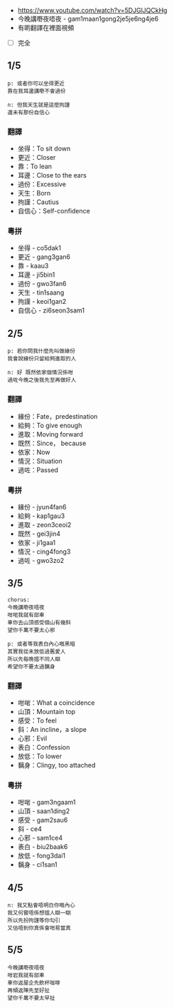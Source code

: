- https://www.youtube.com/watch?v=5DJGlJQCkHg
- 今晚講嘢夜唔夜 - gam1maan1gong2je5je6ng4je6
- 有啲翻譯在裡面視頻
- [ ] 完全

## 1/5

```
p: 或者你可以坐得更近
靠在我耳邊講嘢不會過份

n: 但我天生就是這麼拘謹
還未有那份自信心
```

### 翻譯

- 坐得：To sit down
- 更近：Closer
- 靠：To lean
- 耳邊：Close to the ears
- 過份：Excessive
- 天生：Born
- 拘謹：Cautius
- 自信心：Self-confidence

### 粵拼

- 坐得 - co5dak1
- 更近 - gang3gan6
- 靠 - kaau3
- 耳邊 - ji5bin1
- 過份 - gwo3fan6
- 天生 - tin1saang
- 拘謹 - keoi1gan2
- 自信心 - zi6seon3sam1

## 2/5

```
p: 若你問我什麼先叫做緣份
我會說緣份只留給夠進取的人

n: 好 既然依家個情況係咁
過咗今晚之後我先至再做好人
```

### 翻譯

- 緣份：Fate，predestination
- 給夠：To give enough
- 進取：Moving forward
- 既然：Since， because
- 依家：Now
- 情況：Situation
- 過咗：Passed

### 粵拼

- 緣份 - jyun4fan6
- 給夠 - kap1gau3
- 進取 - zeon3ceoi2
- 既然 - gei3jin4
- 依家 - ji1gaa1
- 情況 - cing4fong3
- 過咗 - gwo3zo2

## 3/5

```
chorus:
今晚講嘢夜唔夜
咁啱我就有部車
車你去山頂感受個山有幾斜
望你千萬不要太心邪

p: 或者等我表白內心嘅黑暗
其實我從未放低過舊愛人
所以先每晚搵不同人瞓
希望你不要太過黐身
```

### 翻譯

- 咁啱：What a coincidence
- 山頂：Mountain top
- 感受：To feel
- 斜：An incline，a slope
- 心邪：Evil
- 表白：Confession
- 放低：To lower
- 黐身：Clingy, too attached

### 粵拼

- 咁啱 - gam3ngaam1
- 山頂 - saan1ding2
- 感受 - gam2sau6
- 斜 - ce4
- 心邪 - sam1ce4
- 表白 - biu2baak6
- 放低 - fong3dai1
- 黐身 - ci1san1

## 4/5

```
n: 我又點會唔明白你嘅內心
我又何嘗唔係想搵人瞓一瞓
所以先扮拘謹等你勾引
又估唔到你真係會咁易當真
```

## 5/5

```
今晚講嘢夜唔夜
咁岩我就有部車
車你返屋企先飲杯咖啡
再傾返陣先至好扯
望你千萬不要太早扯
```
